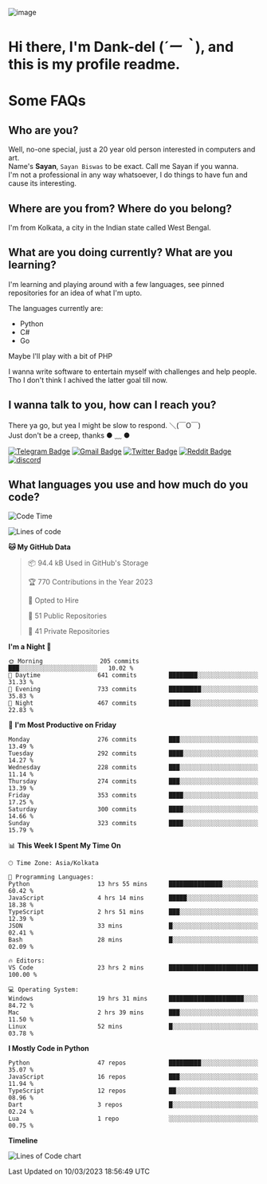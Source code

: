 ![image](https://user-images.githubusercontent.com/63096193/125182844-29f20800-e22f-11eb-8dc9-b0f2d29647bb.png)

# **Hi there, I'm Dank-del (*´ー｀*), and this is my profile readme.**
<!--  [![Profile views](https://gpvc.arturio.dev/dank-del)](https://github.com/dank-del) -->
# Some FAQs

## **Who are you?**

Well, no-one special, just a 20 year old person interested in computers and art. \
Name's **Sayan**, `Sayan Biswas` to be exact. Call me Sayan if you wanna. \
I'm not a professional in any way whatsoever, I do things to have fun and cause its interesting.

## **Where are you from? Where do you belong?**

I'm from Kolkata, a city in the Indian state called West Bengal.

## **What are you doing currently? What are you learning?**

I'm learning and playing around with a few languages, see pinned repositories for an idea of what I'm upto.

The languages currently are:

- Python
- C#
- Go

Maybe I'll play with a bit of PHP

I wanna write software to entertain myself with challenges and help people. \
Tho I don't think I achived the latter goal till now.

<!--## **Eww, I see a weeb profile.**

Can't help it, it's the best way to hide my face on this account
> Why do people hate weebs .-.

## **Cool, what more interests you?**

My interests are quite, weird. They're scattered all over the place. \
I've been fascinated by music and have studied it since the age of 6, I've performed on stage and on air but yeah now I've been away from that. I specialize in key instruments. \
Another thing that interests me is Media Production, aka, working with audio, video and broadcasting media.

> I just like art in general. also feeds the reason of me being obsessed with Japanese drawings (⋟ ﹏ ⋞)-->

## **I wanna talk to you, how can I reach you?**

There ya go, but yea I might be slow to respond. ＼(￣O￣) \
Just don't be a creep, thanks ● ﹏ ●

[![Telegram Badge](https://img.shields.io/badge/-dank_as_fuck-1ca0f1?style=flat-square&logo=telegram&logoColor=white&link=https://t.me/dank_as_fuck)](https://t.me/dank_as_fuck)
[![Gmail Badge](https://img.shields.io/badge/-sayan@asia.com-c14438?style=flat-square&logo=Gmail&logoColor=white&link=mailto:sayan@asia.com)](mailto:sayan@asia.com)
[![Twitter Badge](https://img.shields.io/twitter/follow/TheDankDel?style=social)](https://twitter.com/TheDankDel)
[![Reddit Badge](https://img.shields.io/reddit/user-karma/combined/dank_as_fuck_?style=social)](https://www.reddit.com/user/dank_as_fuck_/)
[![discord](https://discord-md-badge.vercel.app/api/shield/506536929152466945?style=social)](https://discordapp.com/users/506536929152466945)

## **What languages you use and how much do you code?**

<!--START_SECTION:waka-->
![Code Time](http://img.shields.io/badge/Code%20Time-1%2C113%20hrs%2049%20mins-blue)

![Lines of code](https://img.shields.io/badge/From%20Hello%20World%20I%27ve%20Written-2.4%20million%20lines%20of%20code-blue)

**🐱 My GitHub Data** 

> 📦 94.4 kB Used in GitHub's Storage 
 > 
> 🏆 770 Contributions in the Year 2023
 > 
> 💼 Opted to Hire
 > 
> 📜 51 Public Repositories 
 > 
> 🔑 41 Private Repositories 
 > 
**I'm a Night 🦉** 

```text
🌞 Morning                205 commits         ███░░░░░░░░░░░░░░░░░░░░░░   10.02 % 
🌆 Daytime                641 commits         ████████░░░░░░░░░░░░░░░░░   31.33 % 
🌃 Evening                733 commits         █████████░░░░░░░░░░░░░░░░   35.83 % 
🌙 Night                  467 commits         ██████░░░░░░░░░░░░░░░░░░░   22.83 % 
```
📅 **I'm Most Productive on Friday** 

```text
Monday                   276 commits         ███░░░░░░░░░░░░░░░░░░░░░░   13.49 % 
Tuesday                  292 commits         ████░░░░░░░░░░░░░░░░░░░░░   14.27 % 
Wednesday                228 commits         ███░░░░░░░░░░░░░░░░░░░░░░   11.14 % 
Thursday                 274 commits         ███░░░░░░░░░░░░░░░░░░░░░░   13.39 % 
Friday                   353 commits         ████░░░░░░░░░░░░░░░░░░░░░   17.25 % 
Saturday                 300 commits         ████░░░░░░░░░░░░░░░░░░░░░   14.66 % 
Sunday                   323 commits         ████░░░░░░░░░░░░░░░░░░░░░   15.79 % 
```


📊 **This Week I Spent My Time On** 

```text
🕑︎ Time Zone: Asia/Kolkata

💬 Programming Languages: 
Python                   13 hrs 55 mins      ███████████████░░░░░░░░░░   60.42 % 
JavaScript               4 hrs 14 mins       █████░░░░░░░░░░░░░░░░░░░░   18.38 % 
TypeScript               2 hrs 51 mins       ███░░░░░░░░░░░░░░░░░░░░░░   12.39 % 
JSON                     33 mins             █░░░░░░░░░░░░░░░░░░░░░░░░   02.41 % 
Bash                     28 mins             █░░░░░░░░░░░░░░░░░░░░░░░░   02.09 % 

🔥 Editors: 
VS Code                  23 hrs 2 mins       █████████████████████████   100.00 % 

💻 Operating System: 
Windows                  19 hrs 31 mins      █████████████████████░░░░   84.72 % 
Mac                      2 hrs 39 mins       ███░░░░░░░░░░░░░░░░░░░░░░   11.50 % 
Linux                    52 mins             █░░░░░░░░░░░░░░░░░░░░░░░░   03.78 % 
```

**I Mostly Code in Python** 

```text
Python                   47 repos            █████████░░░░░░░░░░░░░░░░   35.07 % 
JavaScript               16 repos            ███░░░░░░░░░░░░░░░░░░░░░░   11.94 % 
TypeScript               12 repos            ██░░░░░░░░░░░░░░░░░░░░░░░   08.96 % 
Dart                     3 repos             █░░░░░░░░░░░░░░░░░░░░░░░░   02.24 % 
Lua                      1 repo              ░░░░░░░░░░░░░░░░░░░░░░░░░   00.75 % 
```



**Timeline**

![Lines of Code chart](https://raw.githubusercontent.com/Dank-del/Dank-del/main/assets/bar_graph.png)


 Last Updated on 10/03/2023 18:56:49 UTC
<!--END_SECTION:waka-->

<!--## **Can I stalk your spotify?**

Um sure.

![OwO Spotify](https://spotify-recently-played-readme.vercel.app/api?user=31fdrsslnr7nvq4ytqwtw7c4rxfm&count=5)-->
